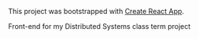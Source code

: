 This project was bootstrapped with [Create React App](https://github.com/facebookincubator/create-react-app).

Front-end for my Distributed Systems class term project

